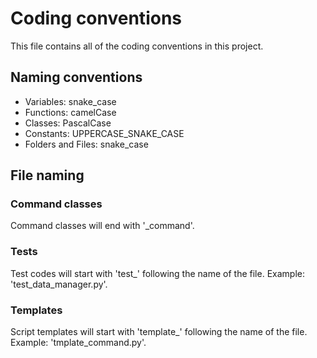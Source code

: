 # Coding conventions
This file contains all of the coding conventions in this project.

## Naming conventions
- Variables: snake_case
- Functions: camelCase
- Classes: PascalCase
- Constants: UPPERCASE_SNAKE_CASE
- Folders and Files: snake_case


## File naming
### Command classes
Command classes will end with '_command'. 

### Tests
Test codes will start with 'test_' following the name of the file. Example: 'test_data_manager.py'.

### Templates
Script templates will start with 'template_' following the name of the file. Example: 'tmplate_command.py'.